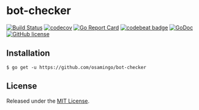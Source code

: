 # bot-checker

[![Build Status](https://travis-ci.org/osamingo/bot-checker.svg?branch=master)](https://travis-ci.org/osamingo/bot-checker)
[![codecov](https://codecov.io/gh/osamingo/bot-checker/branch/master/graph/badge.svg)](https://codecov.io/gh/osamingo/bot-checker)
[![Go Report Card](https://goreportcard.com/badge/osamingo/bot-checker)](https://goreportcard.com/report/osamingo/bot-checker)
[![codebeat badge](https://codebeat.co/badges/55b7e669-50d7-48a2-ba97-c8f161ab57cb)](https://codebeat.co/projects/github-com-osamingo-bot-checker)
[![GoDoc](https://godoc.org/github.com/osamingo/bot-checker?status.svg)](https://godoc.org/github.com/osamingo/bot-checker)
[![GitHub license](https://img.shields.io/badge/license-MIT-blue.svg)](https://raw.githubusercontent.com/osamingo/bot-checker/master/LICENSE)

## Installation

```
$ go get -u https://github.com/osamingo/bot-checker
```

## License

Released under the [MIT License](https://github.com/osamingo/bot-checker/blob/master/LICENSE).

